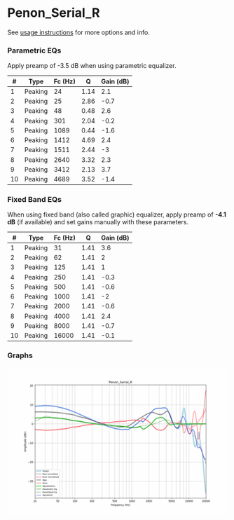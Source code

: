 # Penon_Serial_R
See [usage instructions](https://github.com/jaakkopasanen/AutoEq#usage) for more options and info.

### Parametric EQs
Apply preamp of -3.5 dB when using parametric equalizer.

|   # | Type    |   Fc (Hz) |    Q |   Gain (dB) |
|-----|---------|-----------|------|-------------|
|   1 | Peaking |        24 | 1.14 |         2.1 |
|   2 | Peaking |        25 | 2.86 |        -0.7 |
|   3 | Peaking |        48 | 0.48 |         2.6 |
|   4 | Peaking |       301 | 2.04 |        -0.2 |
|   5 | Peaking |      1089 | 0.44 |        -1.6 |
|   6 | Peaking |      1412 | 4.69 |         2.4 |
|   7 | Peaking |      1511 | 2.44 |        -3   |
|   8 | Peaking |      2640 | 3.32 |         2.3 |
|   9 | Peaking |      3412 | 2.13 |         3.7 |
|  10 | Peaking |      4689 | 3.52 |        -1.4 |

### Fixed Band EQs
When using fixed band (also called graphic) equalizer, apply preamp of **-4.1 dB** (if available) and set gains manually with these parameters.

|   # | Type    |   Fc (Hz) |    Q |   Gain (dB) |
|-----|---------|-----------|------|-------------|
|   1 | Peaking |        31 | 1.41 |         3.6 |
|   2 | Peaking |        62 | 1.41 |         2   |
|   3 | Peaking |       125 | 1.41 |         1   |
|   4 | Peaking |       250 | 1.41 |        -0.3 |
|   5 | Peaking |       500 | 1.41 |        -0.6 |
|   6 | Peaking |      1000 | 1.41 |        -2   |
|   7 | Peaking |      2000 | 1.41 |        -0.6 |
|   8 | Peaking |      4000 | 1.41 |         2.4 |
|   9 | Peaking |      8000 | 1.41 |        -0.7 |
|  10 | Peaking |     16000 | 1.41 |        -0.1 |

### Graphs
![](./Penon_Serial_R.png)
